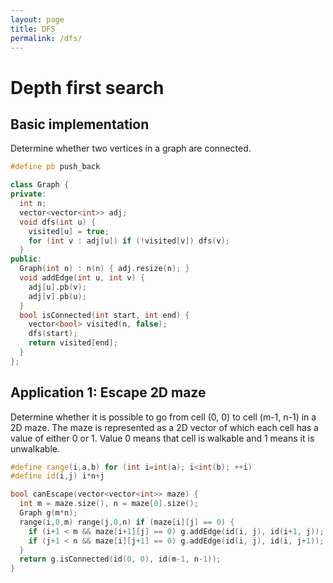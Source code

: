 ```yaml
---
layout: page
title: DFS
permalink: /dfs/
---
```

# Depth first search

## Basic implementation
Determine whether two vertices in a graph are connected.
```cpp
#define pb push_back

class Graph {
private:
  int n;
  vector<vector<int>> adj;
  void dfs(int u) {
    visited[u] = true;
    for (int v : adj[u]) if (!visited[v]) dfs(v);
  }
public:
  Graph(int n) : n(n) { adj.resize(n); }
  void addEdge(int u, int v) {
    adj[u].pb(v);
    adj[v].pb(u);
  }
  bool isConnected(int start, int end) {
    vector<bool> visited(n, false);
    dfs(start);
    return visited[end];
  }
};
```

## Application 1: Escape 2D maze
Determine whether it is possible to go from cell (0, 0) to cell (m-1, n-1) in a 2D maze. The maze is represented as a 2D vector of which each cell has a value of either 0 or 1. Value 0 means that cell is walkable and 1 means it is unwalkable.
```cpp
#define range(i,a,b) for (int i=int(a); i<int(b); ++i)
#define id(i,j) i*n+j

bool canEscape(vector<vector<int>> maze) {
  int m = maze.size(), n = maze[0].size();
  Graph g(m*n);
  range(i,0,m) range(j,0,n) if (maze[i][j] == 0) {
    if (i+1 < m && maze[i+1][j] == 0) g.addEdge(id(i, j), id(i+1, j));
    if (j+1 < n && maze[i][j+1] == 0) g.addEdge(id(i, j), id(i, j+1));
  }
  return g.isConnected(id(0, 0), id(m-1, n-1));
}
```